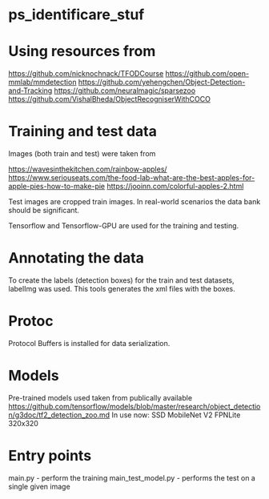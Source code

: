 # ps_identificare_stuf


# Using resources from

https://github.com/nicknochnack/TFODCourse
https://github.com/open-mmlab/mmdetection
https://github.com/yehengchen/Object-Detection-and-Tracking
https://github.com/neuralmagic/sparsezoo
https://github.com/VishalBheda/ObjectRecogniserWithCOCO


# Training and test data

Images (both train and test) were taken from

https://wavesinthekitchen.com/rainbow-apples/
https://www.seriouseats.com/the-food-lab-what-are-the-best-apples-for-apple-pies-how-to-make-pie
https://jooinn.com/colorful-apples-2.html

Test images are cropped train images.
In real-world scenarios the data bank should be significant.

Tensorflow and Tensorflow-GPU are used for the training and testing.


# Annotating the data

To create the labels (detection boxes) for the train and test datasets, labelImg was used.
This tools generates the xml files with the boxes.


# Protoc

Protocol Buffers is installed for data serialization.


# Models

Pre-trained models used taken from publically available https://github.com/tensorflow/models/blob/master/research/object_detection/g3doc/tf2_detection_zoo.md
In use now: SSD MobileNet V2 FPNLite 320x320


# Entry points

main.py - perform the training
main_test_model.py - performs the test on a single given image
